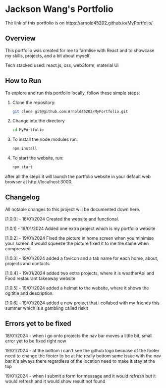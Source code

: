 # Jackson Wang's Portfolio
The link of this portfolio is on https://arnold45202.github.io/MyPortfolio/
## Overview

This portfolio was created for me to farmlise with React and to showcase my skills, projects, and a bit about myself.

Tech stacked used: react.js, css, web3form, material Ui

## How to Run

To explore and run this portfolio locally, follow these simple steps:

1. Clone the repository:

   ```bash
   git clone git@github.com:Arnold45202/MyPortfolio.git
2. Change into the directory 
   
   ```bash
   cd MyPortfolio
3. To install the node modules run:

   ```bash
   npm install

4. To start the website, run:

   ```bash
   npm start

after all the steps it will launch the portfolio website in your default web browser at http://localhost:3000.

   
## Changelog

All notable changes to this project will be documented down here.

[1.0.0] - 18/01/2024
Created the website and functional.

[1.0.1] - 19/01/2024 
Added one extra project which is my portfolio website

[1.0.2] - 19/01/2024 
Fixed the picture in home screen when you minimise your screen it would squeeze the picture fixed it to me the same when compressed

[1.0.3] - 19/01/2024 
added a favicon and a tab name for each home, about, projects and contacts

[1.0.4] - 19/01/2024
added two extra projects, where it is weatherApi and Food restaurant takeaway website

[1.0.5] - 19/01/2024
added a helmat to the website, where it shows the og:title and description.

[1.0.6] - 19/01/2024
added a new project that i collabed with my friends this summer which is a gambling called riskit

## Errors yet to be fixed 

18/01/2024 - when i go onto projects the nav bar moves a little bit, small error yet to be fixed right now 

19/01/2024 - at the bottom i can't see the github logo becuase of the footer need to change the footer to be at hte really bottom same issue with the nav bar it's always there regardless of the location need to make it stay at the top

19/01/2024 - when I submit a form for message and it would refresh but it would refresh and it would show result not found 
